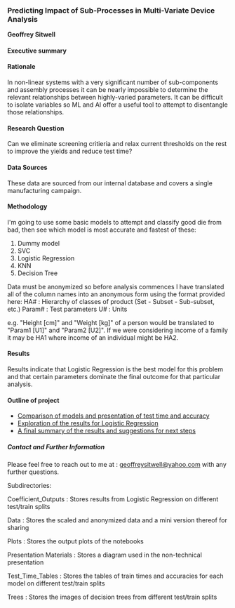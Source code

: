 ### Predicting Impact of Sub-Processes in Multi-Variate Device Analysis

**Geoffrey Sitwell**

#### Executive summary

#### Rationale
In non-linear systems with a very significant number of sub-components and assembly processes it can be nearly impossible
to determine the relevant relationships between highly-varied parameters. It can be difficult to isolate variables so ML
and AI offer a useful tool to attempt to disentangle those relationships.


#### Research Question
Can we eliminate screening critieria and relax current thresholds on the rest to improve the yields and reduce test time?


#### Data Sources
These data are sourced from our internal database and covers a single manufacturing campaign.

#### Methodology
I'm going to use some basic models to attempt and classify good die from bad, then see which model is most accurate and 
fastest of these:
1) Dummy model
2) SVC
3) Logistic Regression
4) KNN
5) Decision Tree 

Data must be anonymized so before analysis commences I have translated all of the column names into an anonymous form using
the format provided here:
HA# : Hierarchy of classes of product (Set - Subset - Sub-subset, etc.)
Param# : Test parameters
U# : Units

e.g. "Height [cm]" and "Weight [kg]" of a person would be translated to "Param1 [U1]" and "Param2 [U2]". If we were considering
income of a family it may be HA1 where income of an individual might be HA2.


#### Results
Results indicate that Logistic Regression is the best model for this problem and that certain parameters dominate the final
outcome for that particular analysis.


#### Outline of project

- [Comparison of models and presentation of test time and accuracy](Predictive_Model_Comparison.ipynb)
- [Exploration of the results for Logistic Regression](Logistsic_Regresssion_Exploration.ipynb)
- [A final summary of the results and suggestions for next steps](Final_Report.ipynb)


##### Contact and Further Information

Please feel free to reach out to me at :
geoffreysitwell@yahoo.com
with any further questions.

Subdirectories:

Coefficient_Outputs : Stores results from Logistic Regression on different test/train splits

Data : Stores the scaled and anonymized data and a mini version thereof for sharing

Plots : Stores the output plots of the notebooks

Presentation Materials : Stores a diagram used in the non-technical presentation

Test_Time_Tables : Stores the tables of train times and accuracies for each model on different test/train splits

Trees : Stores the images of decision trees from different test/train splits
